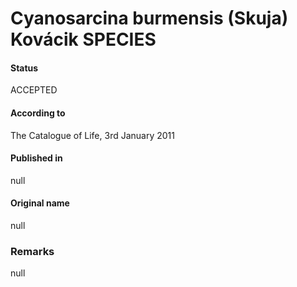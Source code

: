 # Cyanosarcina burmensis (Skuja) Kovácik SPECIES

#### Status
ACCEPTED

#### According to
The Catalogue of Life, 3rd January 2011

#### Published in
null

#### Original name
null

### Remarks
null